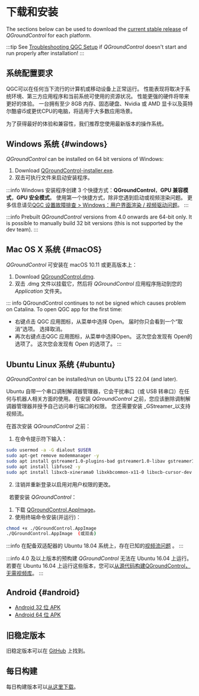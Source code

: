 # 下载和安装

The sections below can be used to download the [current stable release](../releases/release_notes.md) of _QGroundControl_ for each platform.

:::tip
See [Troubleshooting QGC Setup](../troubleshooting/qgc_setup.md) if _QGroundControl_ doesn't start and run properly after installation!
:::

## 系统配置要求

QGC可以在任何当下流行的计算机或移动设备上正常运行。 性能表现将取决于系统环境、第三方应用程序和当前系统可使用的资源状况。
性能更强的硬件将带来更好的体验。
一台拥有至少 8GB 内存、固态硬盘、Nvidia 或 AMD 显卡以及英特尔酷睿i5或更优CPU的电脑，将适用于大多数应用场景。

为了获得最好的体验和兼容性，我们推荐您使用最新版本的操作系统。

## Windows 系统 {#windows}

_QGroundControl_ can be installed on 64 bit versions of Windows:

1. Download [QGroundControl-installer.exe](https://d176tv9ibo4jno.cloudfront.net/latest/QGroundControl-installer.exe).
2. 双击可执行文件来启动安装程序。

:::info
Windows 安装程序创建 3 个快捷方式：**QGroundControl**，**GPU 兼容模式**，**GPU 安全模式**。
使用第一个快捷方式，除非您遇到启动或视频渲染问题。
更多信息请见[QGC 设置故障排查 > Windows：用户界面渲染 / 视频驱动问题](../troubleshooting/qgc_setup.md#opengl_troubleshooting)。
:::

:::info
Prebuilt _QGroundControl_ versions from 4.0 onwards are 64-bit only.
It is possible to manually build 32 bit versions (this is not supported by the dev team).
:::

## Mac OS X 系统 {#macOS}

_QGroundControl_ 可安装在 macOS 10.11 或更高版本上：

<!-- match version using https://docs.qgroundcontrol.com/master/en/qgc-dev-guide/getting_started/#native-builds -->

<!-- usually based on Qt macOS dependency -->

1. Download [QGroundControl.dmg](https://d176tv9ibo4jno.cloudfront.net/latest/QGroundControl.dmg).
2. 双击 .dmg 文件以挂载它，然后将 _QGroundControl_ 应用程序拖动到您的 _Application_ 文件夹。

::: info
QGroundControl continues to not be signed which causes problem on Catalina. To open QGC app for the first time:

- 右键点击 QGC 应用图标，从菜单中选择 Open。 届时你只会看到一个“取消”选项。 选择取消。
- 再次右键点击QGC 应用图标，从菜单中选择Open。 这次您会发现有 Open的选项了。 这次您会发现有 Open 的选项了。
  :::

## Ubuntu Linux 系统 {#ubuntu}

_QGroundControl_ can be installed/run on Ubuntu LTS 22.04 (and later).

Ubuntu 自带一个串口调制解调器管理器，它会干扰串口（或 USB 转串口）在任何与机器人相关方面的使用。
在安装 _QGroundControl_ 之前，您应该删除调制解调器管理器并授予自己访问串行端口的权限。
您还需要安装 _GStreamer_以支持视频流。

在首次安装 _QGroundControl_ 之前：

1. 在命令提示符下输入：
  ```sh
  sudo usermod -a -G dialout $USER
  sudo apt-get remove modemmanager -y
  sudo apt install gstreamer1.0-plugins-bad gstreamer1.0-libav gstreamer1.0-gl -y
  sudo apt install libfuse2 -y
  sudo apt install libxcb-xinerama0 libxkbcommon-x11-0 libxcb-cursor-dev -y
  ```
  <!-- Note, remove install of libqt5gui5 https://github.com/mavlink/qgroundcontrol/issues/10176 fixed -->
2. 注销并重新登录以启用对用户权限的更改。

&nbsp; 若要安装 _QGroundControl_：

1. 下载 [QGroundControl.AppImage](https://d176tv9ibo4jno.cloudfront.net/latest/QGroundControl.AppImage)。
2. 使用终端命令安装(并运行)：
  ```sh
  chmod +x ./QGroundControl.AppImage
  ./QGroundControl.AppImage  (或双击)
  ```

:::info
在配备双适配器的 Ubuntu 18.04 系统上，存在已知的[视频流问题](../troubleshooting/qgc_setup.md#dual_vga) 。
:::

:::info
4.0 及以上版本的预构建 _QGroundControl_ 无法在 Ubuntu 16.04 上运行。
若要在 Ubuntu 16.04 上运行这些版本，您可以[从源代码构建QGroundControl，无需视频库](https://dev.qgroundcontrol.com/en/getting_started/)。
:::

## Android {#android}

- [Android 32 位 APK](https://qgroundcontrol.s3-us-west-2.amazonaws.com/latest/QGroundControl32.apk)
- [Android 64 位 APK](https://qgroundcontrol.s3-us-west-2.amazonaws.com/latest/QGroundControl64.apk)

## 旧稳定版本

旧稳定版本可以在 <a href="https://github.com/mavlink/qgroundcontrol/releases/" target="_blank">GitHub</a> 上找到。

## 每日构建

每日构建版本可以[从这里下载](../releases/daily_builds.md)。
